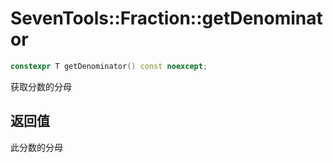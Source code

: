 # SevenTools::Fraction::getDenominator

```cpp
constexpr T getDenominator() const noexcept;
```

获取分数的分母

## 返回值

此分数的分母